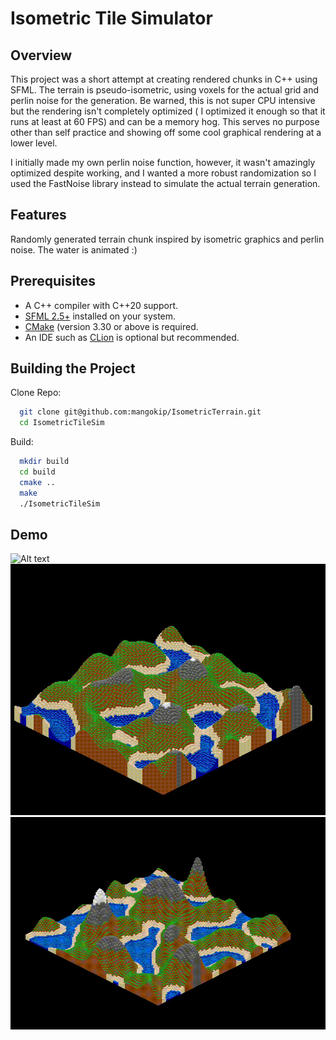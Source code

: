 # Isometric Tile Simulator

## Overview
This project was a short attempt at creating rendered chunks in C++ using SFML. The terrain is pseudo-isometric, using voxels for the actual grid and perlin noise for the generation. Be warned, this is not super CPU intensive but the rendering isn't completely optimized ( I optimized it enough so that it runs at least at 60 FPS) and can be a memory hog. This serves no purpose other than self practice and showing off some cool graphical rendering at a lower level.

I initially made my own perlin noise function, however, it wasn't amazingly optimized despite working, and I wanted a more robust randomization so I used the FastNoise library instead to simulate the actual terrain generation.

## Features
Randomly generated terrain chunk inspired by isometric graphics and perlin noise. The water is animated :)
## Prerequisites
- A C++ compiler with C++20 support.
- [SFML 2.5+](https://www.sfml-dev.org/) installed on your system.
- [CMake](https://cmake.org/) (version 3.30 or above is required.
- An IDE such as [CLion](https://www.jetbrains.com/clion/) is optional but recommended.
## Building the Project

Clone Repo:
 ```bash
   git clone git@github.com:mangokip/IsometricTerrain.git
   cd IsometricTileSim
```
Build:
```bash
  mkdir build
  cd build
  cmake ..
  make
  ./IsometricTileSim  
```

## Demo
![Alt text](assets/images/terraindemo2.gif)
![Alt text](assets/images/terraindemo3.gif)
![Alt text](assets/images/terraindemo4.gif)
